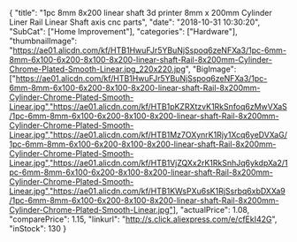 {
	"title": "1pc 8mm 8x200 linear shaft 3d printer 8mm x 200mm Cylinder Liner Rail Linear Shaft axis cnc parts",
	"date": "2018-10-31 10:30:20",
	"SubCat": ["Home Improvement"],
	"categories": ["Hardware"],
	"thumbnailImage": "https://ae01.alicdn.com/kf/HTB1HwuFJr5YBuNjSspoq6zeNFXa3/1pc-6mm-8mm-6x100-6x200-8x100-8x200-linear-shaft-Rail-8x200mm-Cylinder-Chrome-Plated-Smooth-Linear.jpg_220x220.jpg",
	"BigImage": ["https://ae01.alicdn.com/kf/HTB1HwuFJr5YBuNjSspoq6zeNFXa3/1pc-6mm-8mm-6x100-6x200-8x100-8x200-linear-shaft-Rail-8x200mm-Cylinder-Chrome-Plated-Smooth-Linear.jpg","https://ae01.alicdn.com/kf/HTB1pKZRXtzvK1RkSnfoq6zMwVXaS/1pc-6mm-8mm-6x100-6x200-8x100-8x200-linear-shaft-Rail-8x200mm-Cylinder-Chrome-Plated-Smooth-Linear.jpg","https://ae01.alicdn.com/kf/HTB1Mz7OXynrK1Rjy1Xcq6yeDVXaG/1pc-6mm-8mm-6x100-6x200-8x100-8x200-linear-shaft-Rail-8x200mm-Cylinder-Chrome-Plated-Smooth-Linear.jpg","https://ae01.alicdn.com/kf/HTB1VjZQXx2rK1RkSnhJq6ykdpXa2/1pc-6mm-8mm-6x100-6x200-8x100-8x200-linear-shaft-Rail-8x200mm-Cylinder-Chrome-Plated-Smooth-Linear.jpg","https://ae01.alicdn.com/kf/HTB1KWsPXu6sK1RjSsrbq6xbDXXa9/1pc-6mm-8mm-6x100-6x200-8x100-8x200-linear-shaft-Rail-8x200mm-Cylinder-Chrome-Plated-Smooth-Linear.jpg"],
	"actualPrice": 1.08,
	"comparePrice": 1.15,
	"linkurl": "http://s.click.aliexpress.com/e/cfEkI42G",
	"inStock": 130
}
